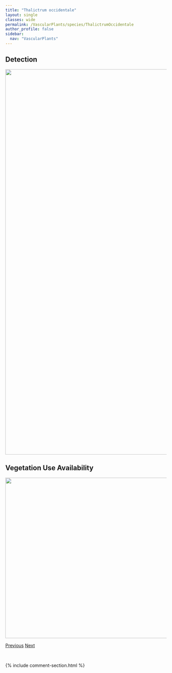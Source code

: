 ```yaml
---
title: "Thalictrum occidentale"
layout: single
classes: wide
permalink: /VascularPlants/species/ThalictrumOccidentale
author_profile: false
sidebar:
  nav: "VascularPlants"
---
```


<h2>Detection</h2>

<a href="https://drive.google.com/uc?export=view&id=1bXj_ePjRPid-VzyvfFqwN78Ns0b0JKd4">
<img src="https://drive.google.com/uc?export=view&id=1bXj_ePjRPid-VzyvfFqwN78Ns0b0JKd4" height = "1200" width = "800">
</a>


<h2>Vegetation Use Availability</h2>

<a href="https://drive.google.com/uc?export=view&id=1bPdrRhHXOZo8mbQ3d2L8mKrYQWZGWJGR">
<img src="https://drive.google.com/uc?export=view&id=1bPdrRhHXOZo8mbQ3d2L8mKrYQWZGWJGR" height = "500" width = "1000">
</a>


<a href="/DevelopmentWebsite/VascularPlants/species/ThalictrumDasycarpum" class="pagination--pager" title="Thalictrum dasycarpum">Previous</a> <a href="/DevelopmentWebsite/VascularPlants/species/ThalictrumSparsiflorum" class="pagination--pager" title="Thalictrum sparsiflorum">Next</a>

<p>&nbsp;</p>

{% include comment-section.html %}
